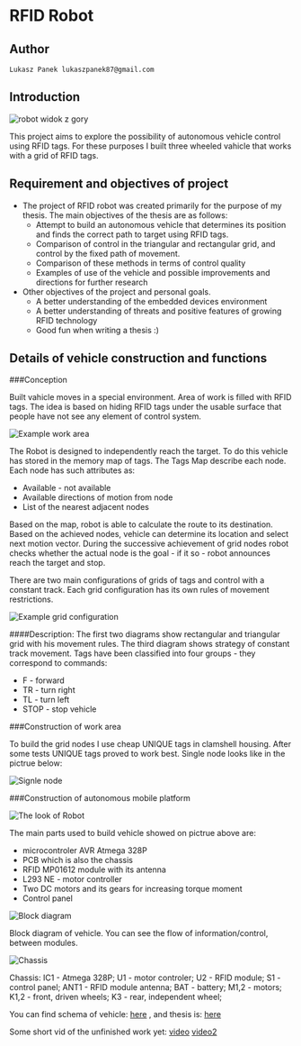 RFID Robot
==========

Author
------

    Lukasz Panek lukaszpanek87@gmail.com

Introduction
------------

![robot widok z gory](http://dl.dropbox.com/u/18809604/Zdejcie_praca_mgr/robot_end.png)

This project aims to explore the possibility of autonomous vehicle control
using RFID tags. For these purposes I built three wheeled vahicle that works
with a grid of RFID tags.

Requirement and objectives of project
-------------------------------------

* The project of RFID robot was created primarily for the purpose of my thesis.
  The main objectives of the thesis are as follows:
    - Attempt to build an autonomous vehicle that determines its position and
      finds the correct path to target using RFID tags.
    - Comparison of control in the triangular and rectangular grid, and control
      by the fixed path of movement.
    - Comparison of these methods in terms of control quality
    - Examples of use of the vehicle and possible improvements and directions
      for further research
* Other objectives of the project and personal goals.
    - A better understanding of the embedded devices environment
    - A better understanding of threats and positive features of growing RFID
      technology
    - Good fun when writing a thesis :)

Details of vehicle construction and functions
---------------------------------------------

###Conception

Built vahicle moves in a special environment. Area of work is filled with RFID
tags. The idea is based on hiding RFID tags under the usable surface that
people have not see any element of control system.

![Example work area](http://dl.dropbox.com/u/18809604/Zdejcie_praca_mgr/pod%C5%82o%C5%BCe_magazynu.png)

The Robot is designed to independently reach the target. To do this vehicle
has stored in the memory map of tags. The Tags Map describe each node. Each
node has such attributes as:

* Available - not available
* Available directions of motion from node
* List of the nearest adjacent nodes

Based on the map, robot is able to calculate the route to its destination.
Based on the achieved nodes, vehicle can determine its location and select
next motion vector. During the successive achievement of grid nodes robot
checks whether the actual node is the goal - if it so - robot announces reach
the target and stop.

There are two main configurations of grids of tags and control with a constant
track. Each grid configuration has its own rules of movement restrictions.

![Example grid configuration](http://dl.dropbox.com/u/18809604/Zdejcie_praca_mgr/SiatkiRozKoncepcja.png)

####Description:
    The first two diagrams show rectangular and triangular grid with his
    movement rules.
    The third diagram shows strategy of constant track movement. Tags have been
    classified into four groups - they correspond to commands:

* F - forward
* TR - turn right
* TL - turn left
* STOP - stop vehicle

###Construction of work area

To build the grid nodes I use cheap UNIQUE tags in clamshell housing. After
some tests UNIQUE tags proved to work best. Single node looks like in the
pictrue below:

![Signle node](http://dl.dropbox.com/u/18809604/Zdejcie_praca_mgr/single_node.png)

###Construction of autonomous mobile platform

![The look of Robot](http://dl.dropbox.com/u/18809604/Zdejcie_praca_mgr/robot_pic.png)

The main parts used to build vehicle showed on pictrue above are:

* microcontroler AVR Atmega 328P
* PCB which is also the chassis
* RFID MP01612 module with its antenna
* L293 NE - motor controller
* Two DC motors and its gears for increasing torque moment
* Control panel

![Block diagram](http://dl.dropbox.com/u/18809604/Zdejcie_praca_mgr/schemat_blokowy.png)

Block diagram of vehicle. You can see the flow of information/control,
between modules.

![Chassis](http://dl.dropbox.com/u/18809604/Zdejcie_praca_mgr/chassis.png)

Chassis: IC1 - Atmega 328P; U1 - motor controler; U2 - RFID module; 
S1 - control panel; ANT1 - RFID module antenna; BAT - battery; M1,2 - motors;
K1,2 - front, driven wheels; K3 - rear, independent wheel;

You can find schema of vehicle: [here](http://dl.dropbox.com/u/18809604/Zdejcie_praca_mgr/RFID_robot_schema.png "here")
, and thesis is: [here](http://dl.dropbox.com/u/18809604/Praca%20magisterska.pdf "here")

Some short vid of the unfinished work yet: [video](http://youtu.be/CioBS_WVCUw "vid 1") [video2](http://youtu.be/tvFMYQMHEGQ "vid 2")

